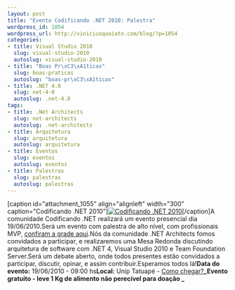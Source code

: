 ```yaml
--- 
layout: post
title: "Evento Codificando .NET 2010: Palestra"
wordpress_id: 1054
wordpress_url: http://viniciusquaiato.com/blog/?p=1054
categories: 
- title: Visual Studio 2010
  slug: visual-studio-2010
  autoslug: visual-studio-2010
- title: "Boas Pr\xC3\xA1ticas"
  slug: boas-praticas
  autoslug: "boas-pr\xC3\xA1ticas"
- title: .NET 4.0
  slug: net-4-0
  autoslug: .net-4.0
tags: 
- title: .Net Architects
  slug: net-architects
  autoslug: .net-architects
- title: Arquitetura
  slug: arquitetura
  autoslug: arquitetura
- title: Eventos
  slug: eventos
  autoslug: eventos
- title: Palestras
  slug: palestras
  autoslug: palestras
---
```

[caption id="attachment_1055" align="alignleft" width="300" caption="Codificando .NET 2010"][![Codificando .NET 2010](http://viniciusquaiato.com/blog/wp-content/uploads/2010/06/codificando-300x83.png "Codificando .NET 2010")](http://viniciusquaiato.com/blog/wp-content/uploads/2010/06/codificando.png)[/caption]A comunidade Codificando .NET realizará um evento presencial dia 19/06/2010.Será um evento com palestra de alto nível, com profissionais MVP, [confiram a grade aqui](http://www.codificandomagazine.net/codificando2010/Grade.aspx).Nós da comunidade .NET Architects fomos convidados a participar, e realizaremos uma Mesa Redonda discutindo arquitetura de software com .NET 4, Visual Studio 2010 e Team Foundation Server.Será um debate aberto, onde todos presentes estão convidados a participar, discutir, opinar, e assim contribuir.Esperamos todos lá!**Data do evento:** 19/06/2010 - 09:00 hs**Local:** Unip Tatuapé - [Como chegar?](http://www.codificandomagazine.net/codificando2010/Local.aspx)**_Evento gratuito - leve 1 Kg de alimento não perecível para doação _**
